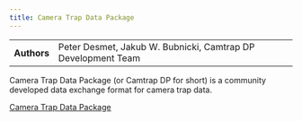 ```yaml
---
title: Camera Trap Data Package
---
```


<table>
  <tr>
    <th>Authors</th>
    <td>Peter Desmet, Jakub W. Bubnicki, Camtrap DP Development Team</td>
  </tr>
</table>

Camera Trap Data Package (or Camtrap DP for short) is a community developed data exchange format for camera trap data.

[Camera Trap Data Package](https://camtrap-dp.tdwg.org/)
